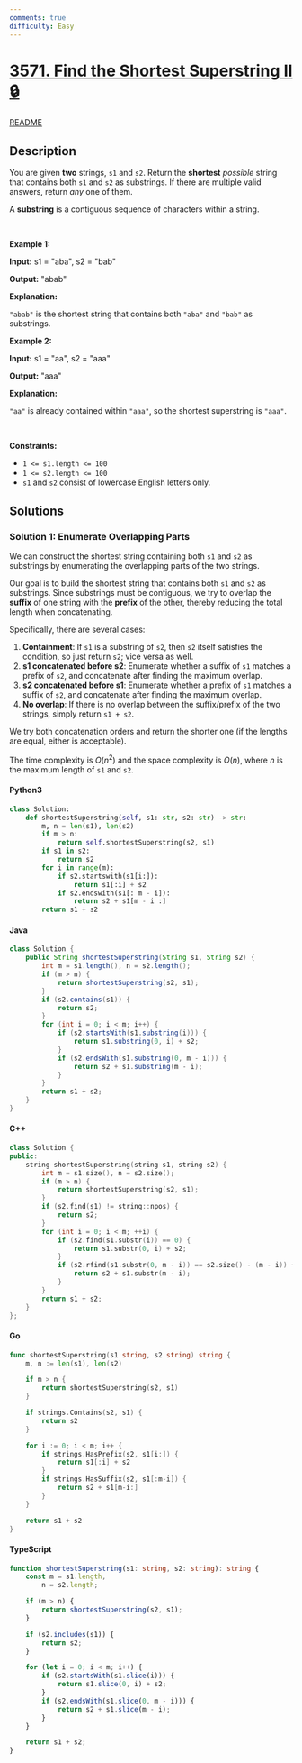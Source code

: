 ```yaml
---
comments: true
difficulty: Easy
---
```


<!-- problem:start -->

# [3571. Find the Shortest Superstring II 🔒](https://leetcode.com/problems/find-the-shortest-superstring-ii)

[README](/solution/3500-3599/3571.Find%20the%20Shortest%20Superstring%20II/README.md)

## Description

<!-- description:start -->

<p>You are given <strong>two</strong> strings, <code>s1</code> and <code>s2</code>. Return the <strong>shortest</strong> <em>possible</em> string that contains both <code>s1</code> and <code>s2</code> as substrings. If there are multiple valid answers, return <em>any </em>one of them.</p>

<p>A <strong>substring</strong> is a contiguous sequence of characters within a string.</p>

<p>&nbsp;</p>
<p><strong class="example">Example 1:</strong></p>

<div class="example-block">
<p><strong>Input:</strong> <span class="example-io">s1 = &quot;aba&quot;, s2 = &quot;bab&quot;</span></p>

<p><strong>Output:</strong> <span class="example-io">&quot;abab&quot;</span></p>

<p><strong>Explanation:</strong></p>

<p><code>&quot;abab&quot;</code> is the shortest string that contains both <code>&quot;aba&quot;</code> and <code>&quot;bab&quot;</code> as substrings.</p>
</div>

<p><strong class="example">Example 2:</strong></p>

<div class="example-block">
<p><strong>Input:</strong> <span class="example-io">s1 = &quot;aa&quot;, s2 = &quot;aaa&quot;</span></p>

<p><strong>Output:</strong> <span class="example-io">&quot;aaa&quot;</span></p>

<p><strong>Explanation:</strong></p>

<p><code>&quot;aa&quot;</code> is already contained within <code>&quot;aaa&quot;</code>, so the shortest superstring is <code>&quot;aaa&quot;</code>.</p>
</div>

<p>&nbsp;</p>
<p><strong>Constraints:</strong></p>

<ul>
	<li data-end="23" data-start="2"><code>1 &lt;= s1.length &lt;= 100</code></li>
	<li data-end="47" data-start="26"><code>1 &lt;= s2.length &lt;= 100</code></li>
	<li data-end="102" data-is-last-node="" data-start="50"><code>s1</code> and <code>s2</code> consist of lowercase English letters only.</li>
</ul>

<!-- description:end -->

## Solutions

<!-- solution:start -->

### Solution 1: Enumerate Overlapping Parts

We can construct the shortest string containing both `s1` and `s2` as substrings by enumerating the overlapping parts of the two strings.

Our goal is to build the shortest string that contains both `s1` and `s2` as substrings. Since substrings must be contiguous, we try to overlap the **suffix** of one string with the **prefix** of the other, thereby reducing the total length when concatenating.

Specifically, there are several cases:

1. **Containment**: If `s1` is a substring of `s2`, then `s2` itself satisfies the condition, so just return `s2`; vice versa as well.
2. **s1 concatenated before s2**: Enumerate whether a suffix of `s1` matches a prefix of `s2`, and concatenate after finding the maximum overlap.
3. **s2 concatenated before s1**: Enumerate whether a prefix of `s1` matches a suffix of `s2`, and concatenate after finding the maximum overlap.
4. **No overlap**: If there is no overlap between the suffix/prefix of the two strings, simply return `s1 + s2`.

We try both concatenation orders and return the shorter one (if the lengths are equal, either is acceptable).

The time complexity is $O(n^2)$ and the space complexity is $O(n)$, where $n$ is the maximum length of `s1` and `s2`.

<!-- tabs:start -->

#### Python3

```python
class Solution:
    def shortestSuperstring(self, s1: str, s2: str) -> str:
        m, n = len(s1), len(s2)
        if m > n:
            return self.shortestSuperstring(s2, s1)
        if s1 in s2:
            return s2
        for i in range(m):
            if s2.startswith(s1[i:]):
                return s1[:i] + s2
            if s2.endswith(s1[: m - i]):
                return s2 + s1[m - i :]
        return s1 + s2
```

#### Java

```java
class Solution {
    public String shortestSuperstring(String s1, String s2) {
        int m = s1.length(), n = s2.length();
        if (m > n) {
            return shortestSuperstring(s2, s1);
        }
        if (s2.contains(s1)) {
            return s2;
        }
        for (int i = 0; i < m; i++) {
            if (s2.startsWith(s1.substring(i))) {
                return s1.substring(0, i) + s2;
            }
            if (s2.endsWith(s1.substring(0, m - i))) {
                return s2 + s1.substring(m - i);
            }
        }
        return s1 + s2;
    }
}
```

#### C++

```cpp
class Solution {
public:
    string shortestSuperstring(string s1, string s2) {
        int m = s1.size(), n = s2.size();
        if (m > n) {
            return shortestSuperstring(s2, s1);
        }
        if (s2.find(s1) != string::npos) {
            return s2;
        }
        for (int i = 0; i < m; ++i) {
            if (s2.find(s1.substr(i)) == 0) {
                return s1.substr(0, i) + s2;
            }
            if (s2.rfind(s1.substr(0, m - i)) == s2.size() - (m - i)) {
                return s2 + s1.substr(m - i);
            }
        }
        return s1 + s2;
    }
};
```

#### Go

```go
func shortestSuperstring(s1 string, s2 string) string {
	m, n := len(s1), len(s2)

	if m > n {
		return shortestSuperstring(s2, s1)
	}

	if strings.Contains(s2, s1) {
		return s2
	}

	for i := 0; i < m; i++ {
		if strings.HasPrefix(s2, s1[i:]) {
			return s1[:i] + s2
		}
		if strings.HasSuffix(s2, s1[:m-i]) {
			return s2 + s1[m-i:]
		}
	}

	return s1 + s2
}
```

#### TypeScript

```ts
function shortestSuperstring(s1: string, s2: string): string {
    const m = s1.length,
        n = s2.length;

    if (m > n) {
        return shortestSuperstring(s2, s1);
    }

    if (s2.includes(s1)) {
        return s2;
    }

    for (let i = 0; i < m; i++) {
        if (s2.startsWith(s1.slice(i))) {
            return s1.slice(0, i) + s2;
        }
        if (s2.endsWith(s1.slice(0, m - i))) {
            return s2 + s1.slice(m - i);
        }
    }

    return s1 + s2;
}
```

<!-- tabs:end -->

<!-- solution:end -->

<!-- problem:end -->
